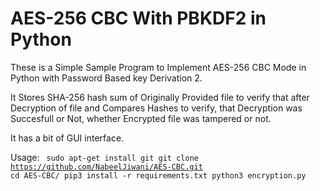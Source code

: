 # AES-256 CBC With PBKDF2 in Python

These is a Simple Sample Program to Implement AES-256 CBC Mode in Python 
 with Password Based key Derivation 2.
 
 It Stores SHA-256 hash sum of Originally Provided file to verify that after Decryption of file and Compares Hashes to verify, that Decryption was Succesfull or Not, whether Encrypted file was tampered or not.
 
 It has a bit of GUI interface. 
 

Usage:
<code>
sudo apt-get install git
git clone https://github.com/NabeelJiwani/AES-CBC.git
cd AES-CBC/
pip3 install -r requirements.txt
python3 encryption.py
</code>
